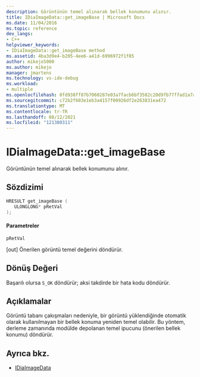 ```yaml
---
description: Görüntünün temel alınarak bellek konumunu alınır.
title: IDiaImageData::get_imageBase | Microsoft Docs
ms.date: 11/04/2016
ms.topic: reference
dev_langs:
- C++
helpviewer_keywords:
- IDiaImageData::get_imageBase method
ms.assetid: 4ba3d9e4-b205-4ee6-a41d-6996972f1f85
author: mikejo5000
ms.author: mikejo
manager: jmartens
ms.technology: vs-ide-debug
ms.workload:
- multiple
ms.openlocfilehash: 0fd938ff87b7060287e03a7facb6bf3582c20d9fb77ffad1a7a3606308e6f420
ms.sourcegitcommit: c72b2f603e1eb3a4157f00926df2e263831ea472
ms.translationtype: MT
ms.contentlocale: tr-TR
ms.lasthandoff: 08/12/2021
ms.locfileid: "121380311"
---
```

# <a name="idiaimagedataget_imagebase"></a>IDiaImageData::get_imageBase
Görüntünün temel alınarak bellek konumunu alınır.

## <a name="syntax"></a>Sözdizimi

```C++
HRESULT get_imageBase ( 
   ULONGLONG* pRetVal
);
```

#### <a name="parameters"></a>Parametreler
 `pRetVal`

[out] Önerilen görüntü temel değerini döndürür.

## <a name="return-value"></a>Dönüş Değeri
 Başarılı olursa `S_OK` döndürür; aksi takdirde bir hata kodu döndürür.

## <a name="remarks"></a>Açıklamalar
 Görüntü tabanı çakışmaları nedeniyle, bir görüntü yüklendiğinde otomatik olarak kullanılmayan bir bellek konuma yeniden temel olabilir. Bu yöntem, derleme zamanında modülde depolanan temel ipucunu (önerilen bellek konumu) döndürür.

## <a name="see-also"></a>Ayrıca bkz.
- [IDiaImageData](../../debugger/debug-interface-access/idiaimagedata.md)
